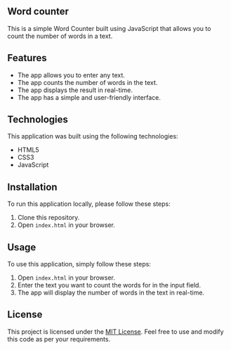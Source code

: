 ## Word counter


This is a simple Word Counter built using JavaScript that allows you to count the number of words in a text.


## Features

- The app allows you to enter any text.
- The app counts the number of words in the text.
- The app displays the result in real-time.
- The app has a simple and user-friendly interface.


## Technologies

This application was built using the following technologies:

- HTML5
- CSS3
- JavaScript


## Installation

To run this application locally, please follow these steps:

1. Clone this repository.
2. Open `index.html` in your browser.


## Usage

To use this application, simply follow these steps:

1. Open `index.html` in your browser.
2. Enter the text you want to count the words for in the input field.
3. The app will display the number of words in the text in real-time.


## License

This project is licensed under the [MIT License](https://opensource.org/licenses/MIT). Feel free to use and modify this code as per your requirements.
